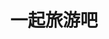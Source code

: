 ---
description: 风格类似舌尖上的中国，只不过是讲景点文化故事的。可惜小编测试时视频播放不出来。
layout: post
results:
- primaryGenreName: Travel
  version: '1.0'
  artworkUrl100: http://a1916.phobos.apple.com/us/r30/Purple4/v4/cb/03/34/cb03341a-b704-0582-2b6e-7760f94fbcb4/mzl.krsmzqih.png
  trackViewUrl: https://itunes.apple.com/cn/app/yi-qi-lu-you-ba/id910831609?mt=8&uo=4
  artworkUrl60: http://a1874.phobos.apple.com/us/r30/Purple5/v4/56/c8/c9/56c8c970-1605-71f7-331d-bfb4f3f64580/icon.png
  minimumOsVersion: '6.0'
  sellerName: Vego TV Inc.,
  supportedDevices:
  - iPhone-3GS
  - iPadThirdGen
  - iPodTouchourthGen
  - iPadFourthGen4G
  - iPadMini
  - iPhone5c
  - iPadMini4G
  - iPodTouchFifthGen
  - iPadFourthGen
  - iPhone4S
  - iPadThirdGen4G
  - iPhone4
  - iPhone5s
  - iPad2Wifi
  - iPhone5
  - iPad23G
  genres:
  - 旅游
  - 摄影与录像
  trackName: 一起旅游吧
  description: 《一起旅游吧》是国内专业、权威的全视频旅游服务平台，覆盖了吃、喝、玩、乐、游、购、娱等与旅游相关的全方位视频内容，是国内覆盖面最广、视频量最大、清晰度最高的旅游视频频道,最全的景区景点视频,旅游攻略,旅游活动,旅游线路及旅游资讯。
  price: 0
  trackId: 910831609
  releaseDate: '2014-08-27T16:04:11Z'
  screenshotUrls:
  - http://a2.mzstatic.com/us/r30/Purple1/v4/a4/22/07/a42207c3-086d-d789-fe81-0d15ef1e49ed/screen1136x1136.jpeg
  - http://a5.mzstatic.com/us/r30/Purple4/v4/b8/7d/b0/b87db02a-e5df-186f-9cee-8d58d2e0b57d/screen1136x1136.jpeg
  - http://a3.mzstatic.com/us/r30/Purple3/v4/54/d5/0a/54d50a3a-5aad-96d6-50ef-34c86bf87469/screen1136x1136.jpeg
  artistViewUrl: https://itunes.apple.com/cn/artist/vego-tv-inc/id882945249?uo=4
  primaryGenreId: 6003
  kind: software
  fileSizeBytes: '9599350'
  bundleId: com.vegotv.travel
  trackContentRating: 4+
  artistName: Vego TV Inc
  trackCensoredName: 一起旅游吧
  isGameCenterEnabled: false
  contentAdvisoryRating: 4+
  languageCodesISO2A:
  - EN
  features: &a []
  wrapperType: software
  artworkUrl512: http://a1916.phobos.apple.com/us/r30/Purple4/v4/cb/03/34/cb03341a-b704-0582-2b6e-7760f94fbcb4/mzl.krsmzqih.png
  formattedPrice: 免费
  artistId: 882945249
  genreIds:
  - '6003'
  - '6008'
  currency: CNY
  ipadScreenshotUrls: *a
category: 旅游
tags: tag1
resultCount: 1
title: 一起旅游吧

---
